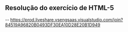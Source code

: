 ## Resolução do exercício de HTML-5
-- https://prod.liveshare.vsengsaas.visualstudio.com/join?84519A96820B0493DF30EA10D28E20B1D949